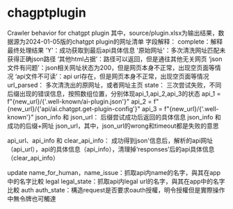 # chagptplugin
Crawler behavior for chatgpt plugin
其中，source/plugin.xlsx为输出结果，数据源为2024-01-05版的chatgpt plugin的网址清单
字段解释：
complete：解释最终处理结果
    'Y'：成功获取到最后api具体信息
    '原始网址'：多次清洗网址匹配未获得正确json路径
    ‘其他html占据’：路径可以返回，但是通往其他无关网页
    ‘json文件有问题’：json相关网址状态为200，但是网页本身不正常，出现空页面等情况
    ‘api文件不可读’：api url存在，但是网页本身不正常，出现空页面等情况
url_parsed：
    多次清洗出的原网址，或者网址主页
state：
    三次尝试失败，不同后缀出现的错误信息，按照数组位置，分别体现api_1,api_2,api_3的状态
            api_1 = f"{new_url}/{'.well-known/ai-plugin.json'}"
            api_2 = f"{new_url}/{'api/ai.chatgpt.get-plugin-config'}"
            api_3 = f"{new_url}/{'.well-known'}"
json_info 和 json_url：
   后缀尝试成功后返回的具体信息  json_info 和 成功的后缀+网址 json_url，其中，json_url的wrong和timeout都是失败的意思

api_url、api_info 和 clear_api_info：
   成功得到json'信息后，解析的api网址（api_url），api的具体信息（api_info），清理掉‘responses’后的api具体信息（clear_api_info）

update
name_for_human，name_issue：抓取api内name的名字，與其在app中的名字比較
legal	legal_state：抓取api内legal url的名字，與其在app中的名字比較
auth	auth_state：構造request是否要求oauth授權，明令授權但是實際操作中無令牌也可觸達







